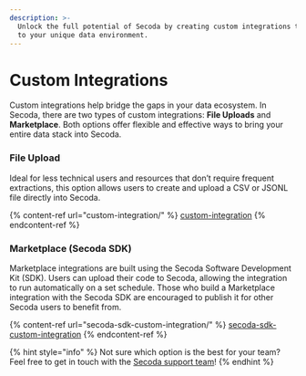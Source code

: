 ```yaml
---
description: >-
  Unlock the full potential of Secoda by creating custom integrations tailored
  to your unique data environment.
---
```


# Custom Integrations

Custom integrations help bridge the gaps in your data ecosystem. In Secoda, there are two types of custom integrations: **File Uploads** and **Marketplace**. Both options offer flexible and effective ways to bring your entire data stack into Secoda.

### File Upload

Ideal for less technical users and resources that don’t require frequent extractions, this option allows users to create and upload a CSV or JSONL file directly into Secoda.

{% content-ref url="custom-integration/" %}
[custom-integration](custom-integration/)
{% endcontent-ref %}

### Marketplace (Secoda SDK)

Marketplace integrations are built using the Secoda Software Development Kit (SDK). Users can upload their code to Secoda, allowing the integration to run automatically on a set schedule. Those who build a Marketplace integration with the Secoda SDK are encouraged to publish it for other Secoda users to benefit from.

{% content-ref url="secoda-sdk-custom-integration/" %}
[secoda-sdk-custom-integration](secoda-sdk-custom-integration/)
{% endcontent-ref %}

{% hint style="info" %}
Not sure which option is the best for your team? Feel free to get in touch with the [Secoda support team](mailto:support@secoda.co)!
{% endhint %}
